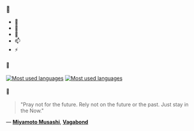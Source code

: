 ### 👋

- 🔭
- 🌱
- 💬
- 📫
- ⚡

#### 🧏

[![Most used languages](https://github-readme-stats-aynah.vercel.app/api/top-langs/?username=aynh&theme=solarized-dark&langs_count=6&layout=compact&hide_title=true)](https://github.com/anuraghazra/github-readme-stats#gh-dark-mode-only)
[![Most used languages](https://github-readme-stats-aynah.vercel.app/api/top-langs/?username=aynh&theme=solarized-light&langs_count=6&layout=compact&hide_title=true)](https://github.com/anuraghazra/github-readme-stats#gh-light-mode-only)

#### 💬

> "Pray not for the future. Rely not on the future or the past. Just stay in the Now."

&mdash; [**Miyamoto Musashi**](https://myanimelist.net/character.php?q=Miyamoto%20Musashi&cat=character), [**Vagabond**](https://myanimelist.net/search/all?q=Vagabond&cat=all)
